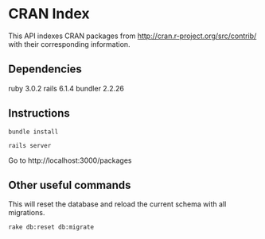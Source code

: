 # CRAN Index

This API indexes CRAN packages from http://cran.r-project.org/src/contrib/ with their corresponding information.

## Dependencies

ruby 3.0.2
rails 6.1.4
bundler 2.2.26

## Instructions

  ```
  bundle install
  
  rails server
  ```

Go to http://localhost:3000/packages

## Other useful commands

This will reset the database and reload the current schema with all migrations.

  ```
  rake db:reset db:migrate
  ```
 


